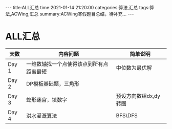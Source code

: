 \-\-\-
title:ALL汇总
time:2021-01-14 21:20:00
categories:算法,汇总
tags:算法,ACWing,汇总
summary:ACWing寒假题目总结，待补充...
\-\-\-

# ALL汇总

| 天数  | 内容问题                                 | 简单说明              |
| ----- | ---------------------------------------- | --------------------- |
| Day 1 | 一维数轴找一个点使得该点到所有点距离最短 | 中位数为最优解        |
| Day 2 | DP模板基础题，三角形                     |                       |
| Day 3 | 蛇形迷宫，填数字                         | 预设方向数组dx,dy转圈 |
| Day 4 | 洪水灌溉算法                             | BFS\DFS               |
